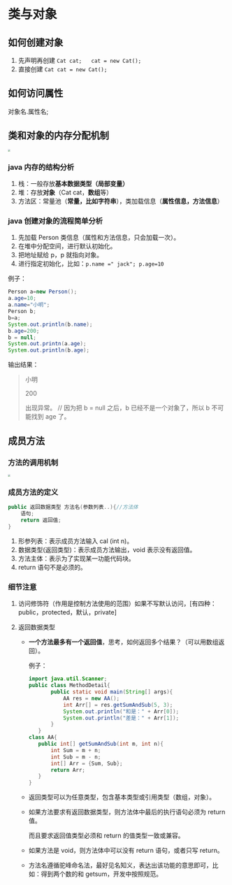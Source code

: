 # 类与对象

## 如何创建对象

1. 先声明再创建         `Cat cat;   cat = new Cat();`
2. 直接创建 		       `Cat cat = new Cat();`

## 如何访问属性

对象名.属性名;

## 类和对象的内存分配机制

<img src="D:\消息记录\TyporaPages\内存示意图2.png" style="zoom:33%;" />

### java 内存的结构分析

1. 栈：一般存放**基本数据类型（局部变量）**
2. 堆：存放**对象**（Cat cat，**数组**等）
3. 方法区：常量池（**常量，比如字符串**），类加载信息（**属性信息，方法信息**）

### java 创建对象的流程简单分析

1. 先加载 Person 类信息（属性和方法信息，只会加载一次）。
2. 在堆中分配空间，进行默认初始化。
3. 把地址赋给 p，p 就指向对象。
4. 进行指定初始化，比如：`p.name =" jack"; p.age=10`

例子：

```java
Person a=new Person();
a.age=10;
a.name="小明";
Person b;
b=a;
System.out.println(b.name);
b.age=200;
b = null;
System.out.printn(a.age);
System.out.println(b.age);
```

输出结果：

> 小明
>
> 200
>
> 出现异常。 // 因为把 b = null 之后，b 已经不是一个对象了，所以 b 不可能找到 age 了。

## 成员方法

### 方法的调用机制

<img src="D:\消息记录\TyporaPages\内存示意图3.png" style="zoom:33%;" />

### 成员方法的定义

```java
public 返回数据类型 方法名(参数列表..){//方法体
    语句;
	return 返回值;
}
```

1. 形参列表：表示成员方法输入 cal (int n)。
2. 数据类型(返回类型)：表示成员方法输出，void 表示没有返回值。
3. 方法主体：表示为了实现某一功能代码块。
4. return 语句不是必须的。

### 细节注意

1. 访问修饰符（作用是控制方法使用的范围）如果不写默认访问，[有四种：public，protected，默认，private]

2. 返回数据类型

   - **一个方法最多有一个返回值**，思考，如何返回多个结果？（可以用数组返回）。

     例子：

     ```java
     import java.util.Scanner;
     public class MethodDetail{
     		public static void main(String[] args){
     			AA res = new AA();
     			int Arr[] = res.getSumAndSub(5, 3);
     			System.out.println("和是：" + Arr[0]);
     			System.out.println("差是：" + Arr[1]);
     		}
     	}
     class AA{
     	public int[] getSumAndSub(int m, int n){
     		int Sum = m + n;
     		int Sub = m - n;
     		int[] Arr = {Sum, Sub};
     		return Arr;
     	}
     }
     ```

   - 返回类型可以为任意类型，包含基本类型或引用类型（数组，对象）。

   - 如果方法要求有返回数据类型，则方法体中最后的执行语句必须为 return 值。

     而且要求返回值类型必须和 return 的值类型一致或兼容。

   - 如果方法是 void，则方法体中可以没有 return 语句，或者只写 return。
   - 方法名遵循驼峰命名法，最好见名知义，表达出该功能的意思即可，比如：得到两个数的和 getsum，开发中按照规范。